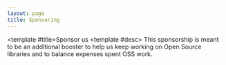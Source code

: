 ```yaml
---
layout: page
title: Sponsoring
---
```


<script setup>
import SponsoringGrid from './.vitepress/components/SponsoringGrid.vue'
</script>

<SponsoringGrid patreon-desc="Supporting us with a monthly subscription hel  us stabilize working schedule"
  github-desc="See what you can gain by supporting us via Github Sponsors"
  buy-me-a-coffee-desc="Help us by buying a coffee and/or a beer 🍻">
<template #title>Sponsor us</template>
<template #desc>
This sponsorship is meant to be an additional booster to help us keep working on Open Source libraries and to balance expenses spent OSS work.
</template>
</SponsoringGrid>
